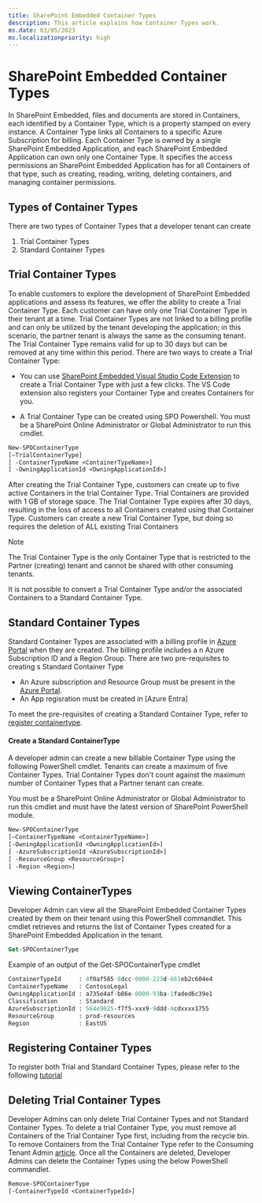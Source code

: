 ```yaml
---
title: SharePoint Embedded Container Types
description: This article explains how Container Types work.
ms.date: 03/05/2023
ms.localizationpriority: high
---
```

 
# SharePoint Embedded Container Types

In SharePoint Embedded, files and documents are stored in Containers, each identified by a Container Type, which is a property stamped on every instance. A Container Type links all Containers to a specific Azure Subscription for billing. Each Container Type is owned by a single SharePoint Embedded Application, and each SharePoint Embedded Application can own only one Container Type. It specifies the access permissions an SharePoint Embedded Application has for all Containers of that type, such as creating, reading, writing, deleting containers, and managing container permissions.

## Types of Container Types
There are two types of Container Types that a developer tenant can create
1. Trial Container Types
2. Standard Container Types
 
## Trial Container Types
To enable customers to explore the development of SharePoint Embedded applications and assess its features, we offer the ability to create a Trial Container Type. Each customer can have only one Trial Container Type in their tenant at a time. Trial Container Types are not linked to a billing profile and can only be utilized by the tenant developing the application; in this scenario, the partner tenant is always the same as the consuming tenant. The Trial Container Type remains valid for up to 30 days but can be removed at any time within this period. There are two ways to create a Trial Container Type:

- You can use [SharePoint Embedded Visual Studio Code Extension](https://techcommunity.microsoft.com/t5/sharepoint-embedded-blog/introducing-the-sharepoint-embedded-visual-studio-code-extension/ba-p/4040723) to create a Trial Container Type with just a few clicks. The VS Code extension also registers your Container Type and creates Containers for you.

- A Trial Container Type can be created using SPO Powershell. You must be a SharePoint Online Administrator or Global Administrator to run this cmdlet.
   
```ps
New-SPOContainerType
[–TrialContainerType]
[ -ContainerTypeName <ContainerTypeName>]
[ -OwningApplicationId <OwningApplicationId>]
```
After creating the Trial Container Type, customers can create up to five active Containers in the trial Container Type. Trial Containers are provided with 1 GB of storage space. The Trial Container Type expires after 30 days, resulting in the loss of access to all Containers created using that Container Type. Customers can create a new Trial Container Type, but doing so requires the deletion of ALL existing Trial Containers

> [!NOTE]
> The Trial Container Type is the only Container Type that is restricted to the Partner (creating) tenant and cannot be shared with other consuming tenants.
> 
> It is not possible to convert a Trial Container Type and/or the associated Containers to a Standard Container Type.


## Standard Container Types
Standard Container Types are associated with a billing profile in [Azure Portal](portal.azure.com) when they are created. The billing profile includes a n Azure Subscription ID and a Region Group. There are two pre-requisites to creating s Standard Container Type
- An Azure subscription and Resource Group must be present in the [Azure Portal](portal.azure.com).
- An App regisration must be created in [Azure Entra]
  
To meet the pre-requisites of creating a Standard Container Type, refer to [register containertype](bing.com).

#### Create a Standard ContainerType

A developer admin can create a new billable Container Type using the following PowerShell cmdlet. Tenants can create a maximum of five Container Types. Trial Container Types don't count against the maximum number of Container Types that a Partner tenant can create.

You must be a SharePoint Online Administrator or Global Administrator to run this cmdlet and must have the latest version of SharePoint PowerShell module.

```ps
New-SPOContainerType
[–ContainerTypeName <ContainerTypeName>]
[-OwningApplicationId <OwningApplicationId>]
[ -AzureSubscriptionId <AzureSubscriptionId>]
[ -ResourceGroup <ResourceGroup>]
[ -Region <Region>]
```


## Viewing ContainerTypes
Developer Admin can view all the SharePoint Embedded Container Types created by them on their tenant using this PowerShell commandlet. This cmdlet retrieves and returns the list of Container Types  created for a SharePoint Embedded Application in the tenant. 

```ps
Get-SPOContainerType   
```
Example of an output of the Get-SPOContainerType  cmdlet
```ps
ContainerTypeId     : 4f0af585-8dcc-0000-223d-661eb2c604e4
ContainerTypeName   : ContosoLegal
OwningApplicationId : a735e4af-b86e-0000-93ba-1faded6c39e1
Classification      : Standard
AzureSubscriptionId : 564e9025-f7f5-xxx9-9ddd-4cdxxxx1755
ResourceGroup       : prod-resources
Region              : EastUS
```

## Registering Container Types
To register both Trial and Standard Container Types, please refer to the following [tutorial](../app-concepts/register-api-documentation.md)

## Deleting Trial Container Types

Developer Admins can only delete Trial Container Types and not Standard Container Types. To delete a trial Container Type, you must remove all Containers of the Trial Container Type first, including from the recycle bin. To remove Containers from the Trial Container Type refer to the Consuming Tenant Admin [article](https://learn.microsoft.com/en-us/sharepoint/dev/embedded/concepts/admin-exp/cta#delete-containers). Once all the Containers are deleted, Developer Admins can delete the Container Types using the below PowerShell commandlet.

```ps
Remove-SPOContainerType
[-ContainerTypeId <ContainerTypeId>]
```




